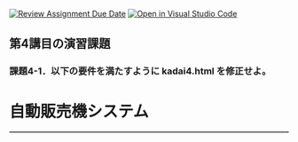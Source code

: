 [![Review Assignment Due Date](https://classroom.github.com/assets/deadline-readme-button-22041afd0340ce965d47ae6ef1cefeee28c7c493a6346c4f15d667ab976d596c.svg)](https://classroom.github.com/a/0O2jsd0C)
[![Open in Visual Studio Code](https://classroom.github.com/assets/open-in-vscode-2e0aaae1b6195c2367325f4f02e2d04e9abb55f0b24a779b69b11b9e10269abc.svg)](https://classroom.github.com/online_ide?assignment_repo_id=19495935&assignment_repo_type=AssignmentRepo)
## 第4講目の演習課題
### 課題4-1．以下の要件を満たすように kadai4.html を修正せよ。
<!DOCTYPE html>
<html lang="ja">
    <head>
        <meta charset="utf-8">
        <title>演習課題4：自動販売機（クラス）</title>
    </head>
    <body>
        <h1 id="vending-machine">自動販売機システム</h1>
        <table id="item_area" border="1"></table>
        <script>
            // 商品一覧を記録する連想配列の配列
            const items =  [
                { id: 1, name: "緑茶", price: 140, stock: 5 },
                { id: 2, name: "水", price: 100, stock: 14 },
                { id: 3, name: "オレンジジュース", price: 150, stock: 7 },
                { id: 4, name: "リンゴジュース", price: 150, stock: 9 },
                { id: 5, name: "炭酸水", price: 120, stock: 1 },
                { id: 6, name: "サイダー", price: 160, stock: 3 },
                { id: 7, name: "コーヒー", price: 170, stock: 8 },
                { id: 8, name: "紅茶", price: 140, stock: 6 }
            ]

            // 商品用のクラス定義
            class Item {
                static number = 1;
                constructor(name, price, stock) {
                    this.id = Item.number;
                    this.name = name;
                    this.price = price;
                    this.stock = stock;
                    Item.number++;
                }

                // 商品一覧の表示関数
                static showItemList(list) {
                    console.log("商品は以下の" + Item.number + "種類です。");

                    // 配列の内容を項目毎に出力
                    // 課題4-1. ここにコードを書く
                    
                     for (const item of list) {
                         console.log('商品番号: ${item.id},商品名: ${item.name},金額:{item.price},在庫数:{item.stock}')
                     }
                    
                    console.log(""); // 空行の出力
                }
                
                // 商品購入の関数
                buyItem() {          
                    if (this.stock >= 1) { 
                        console.log("商品番号: "+this.id+", 商品名: "+this.name+"を購入します。");
                        // 課題4-2. ここにコードを書く
                        // 購入による商品の在庫削減処理
                        
                        // 課題4-3. ここにコードを書く
                        // 在庫用のエレメントを抽出し、HTML内の個数を更新
                    } else console.log(this.name+"は商品の在庫がないため購入できません。");
                }
            } // End of Item class

            // 商品テーブルのエレメント抽出
            const itemArea = document.getElementById("item_area");
            itemArea.innerHTML += "<tr><th>商品名</th><th>金額</th><th>在庫数</th><th>購入</th></tr>";

            // 配列のオブジェクト作成
            const item_list = new Array(items.length);
            const btn = new Array(items.length);

            // 課題4-1. ここにコード書く
            // 商品オブジェクトの生成
            for (let i = 0; i < items.length;i++){
                const it = items[i]
                item_list[i] = new Item(it.name,it.price,it.stock);
            }
            // 課題4-2. ここにコードを書く
            // 商品表の作成

            // クリックイベント時の購入処理の設定
            for (let i=0; i<item_list.length; i++) {
                // 課題4-3. ここにコードを書く
                // 課題4-1, 4-2のコードが完成したら、以下のコメントを外す
                //document.getElementById("button"+item_list[i].id).onclick = () => {
                //    item_list[i].buyItem();
                //}
            }
            Item.showItemList(item_list);

        </script>
    </body>
</html>
<!-- 
期待される出力例
-----------------
id: 1, name: 緑茶, 140円, 残り5個
id: 2, name: 水, 100円, 残り14個
id: 3, name: オレンジジュース, 150円, 残り7個
id: 4, name: リンゴジュース, 150円, 残り9個
id: 5, name: 炭酸水, 120円, 残り1個
id: 6, name: サイダー, 160円, 残り3個
id: 7, name: コーヒー, 170円, 残り8個
id: 8, name: 紅茶, 140円, 残り6個
商品は以下の9種類です。
商品番号: 1, 商品名: 緑茶, 金額: 140, 在庫数: 5
商品番号: 2, 商品名: 水, 金額: 100, 在庫数: 14
商品番号: 3, 商品名: オレンジジュース, 金額: 150, 在庫数: 7
商品番号: 4, 商品名: リンゴジュース, 金額: 150, 在庫数: 9
商品番号: 5, 商品名: 炭酸水, 金額: 120, 在庫数: 1
商品番号: 6, 商品名: サイダー, 金額: 160, 在庫数: 3
商品番号: 7, 商品名: コーヒー, 金額: 170, 在庫数: 8
商品番号: 8, 商品名: 紅茶, 金額: 140, 在庫数: 6

商品番号: 2, 商品名: 水を購入します。
残りは13個です。
商品番号: 2, 商品名: 水を購入します。
残りは12個です。
商品番号: 4, 商品名: リンゴジュースを購入します。
残りは8個です。
商品番号: 5, 商品名: 炭酸水を購入します。
残りは0個です。
炭酸水は商品の在庫がないため購入できません。
-->
### 課題4-2．以下の要件を満たすように kadai4.html を修正せよ。
* kadai4-2.pngを参考に、商品名、金額、在庫数、購入ボタンが表示されるように修正せよ。
* tableタグを使って表を整形すること。
* コメント「課題4-2. ここにコードを書く」の箇所にコードを書くこと。

### 課題4-3．以下の要件を満たすように kadai4.html を修正せよ。
* kadai4-3.pngを参考に、購入ボタンをクリックすると、商品表の在庫が減少するように修正せよ。
* コメント「課題4-3. ここにコードを書く」の箇所にコードを書くこと。

### 課題4-4．kadai4-4.md を修正して、Q4-1～4-3に解答せよ。
* マークダウン記法で記述すること。

### 課題4-5【オプション】．以下の要件を満たすように kadai4.html を改良せよ。
* 所持金の変数を用意して、商品購入の度にその金額が財布から引かれるように修正せよ。
* 所持金が不足している場合は、商品を購入できないように修正せよ。
* 所持金をページに表示し、購入時に「○○を購入しました。残金は～～円です。」と表示されるよう修正せよ。

### 課題提出方法
* 随時、作業内容をコミットして、自分の課題リポジトリに履歴を残すこと。
* 上記の課題が完成したら、プルリクエストを使って提出すること。
* 教員、TA/SAが確認したらフィードバックする。
